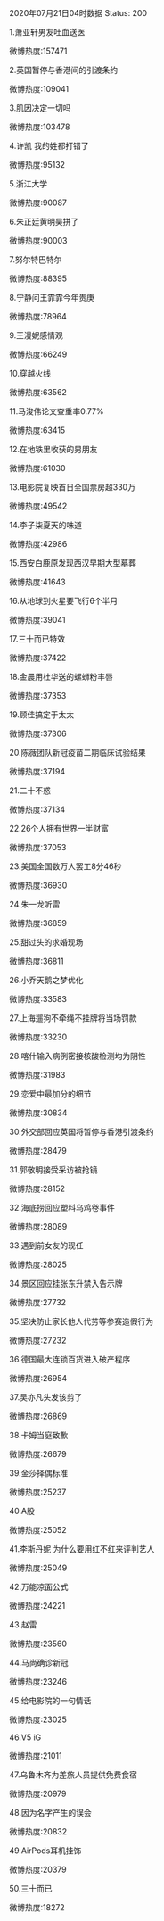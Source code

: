 2020年07月21日04时数据
Status: 200

1.萧亚轩男友吐血送医

微博热度:157471

2.英国暂停与香港间的引渡条约

微博热度:109041

3.肌因决定一切吗

微博热度:103478

4.许凯 我的姓都打错了

微博热度:95132

5.浙江大学

微博热度:90087

6.朱正廷黄明昊拼了

微博热度:90003

7.努尔特巴特尔

微博热度:88395

8.宁静问王霏霏今年贵庚

微博热度:78964

9.王漫妮感情观

微博热度:66249

10.穿越火线

微博热度:63562

11.马浚伟论文查重率0.77%

微博热度:63415

12.在地铁里收获的男朋友

微博热度:61030

13.电影院复映首日全国票房超330万

微博热度:49542

14.李子柒夏天的味道

微博热度:42986

15.西安白鹿原发现西汉早期大型墓葬

微博热度:41643

16.从地球到火星要飞行6个半月

微博热度:39041

17.三十而已特效

微博热度:37422

18.金晨用杜华送的螺蛳粉丰唇

微博热度:37353

19.顾佳搞定于太太

微博热度:37306

20.陈薇团队新冠疫苗二期临床试验结果

微博热度:37194

21.二十不惑

微博热度:37134

22.26个人拥有世界一半财富

微博热度:37053

23.美国全国数万人罢工8分46秒

微博热度:36930

24.朱一龙听雷

微博热度:36859

25.甜过头的求婚现场

微博热度:36811

26.小乔天鹅之梦优化

微博热度:33583

27.上海遛狗不牵绳不挂牌将当场罚款

微博热度:33230

28.喀什输入病例密接核酸检测均为阴性

微博热度:31983

29.恋爱中最加分的细节

微博热度:30834

30.外交部回应英国将暂停与香港引渡条约

微博热度:28479

31.郭敬明接受采访被抢镜

微博热度:28152

32.海底捞回应塑料乌鸡卷事件

微博热度:28089

33.遇到前女友的现任

微博热度:28025

34.景区回应挂张东升禁入告示牌

微博热度:27732

35.坚决防止家长他人代劳等参赛造假行为

微博热度:27232

36.德国最大连锁百货进入破产程序

微博热度:26954

37.吴亦凡头发该剪了

微博热度:26869

38.卡姆当庭致歉

微博热度:26679

39.金莎择偶标准

微博热度:25237

40.A股

微博热度:25052

41.李斯丹妮 为什么要用红不红来评判艺人

微博热度:25049

42.万能凉面公式

微博热度:24221

43.赵雷

微博热度:23560

44.马尚确诊新冠

微博热度:23246

45.给电影院的一句情话

微博热度:23025

46.V5 iG

微博热度:21011

47.乌鲁木齐为差旅人员提供免费食宿

微博热度:20979

48.因为名字产生的误会

微博热度:20832

49.AirPods耳机挂饰

微博热度:20379

50.三十而已

微博热度:18272

